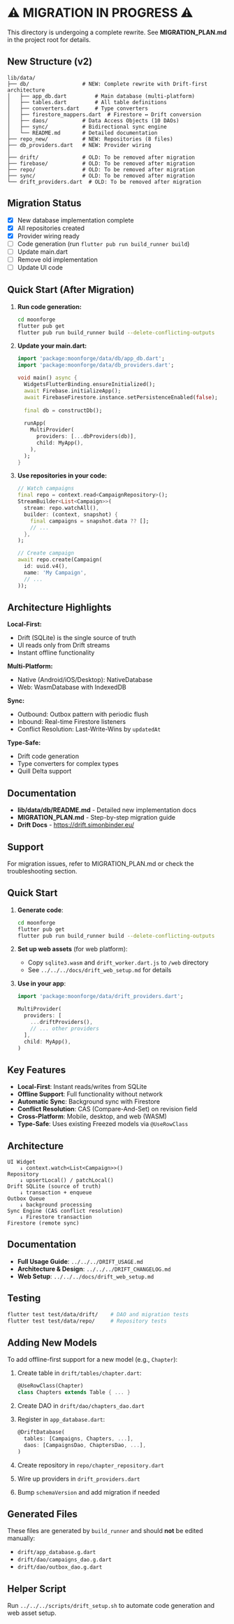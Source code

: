 # ⚠️ MIGRATION IN PROGRESS ⚠️

This directory is undergoing a complete rewrite. See **MIGRATION_PLAN.md** in the project root for details.

## New Structure (v2)

```
lib/data/
├── db/                 # NEW: Complete rewrite with Drift-first architecture
│   ├── app_db.dart         # Main database (multi-platform)
│   ├── tables.dart         # All table definitions
│   ├── converters.dart     # Type converters
│   ├── firestore_mappers.dart  # Firestore ↔ Drift conversion
│   ├── daos/           # Data Access Objects (10 DAOs)
│   ├── sync/           # Bidirectional sync engine
│   └── README.md       # Detailed documentation
├── repo_new/           # NEW: Repositories (8 files)
├── db_providers.dart   # NEW: Provider wiring
│
├── drift/              # OLD: To be removed after migration
├── firebase/           # OLD: To be removed after migration
├── repo/               # OLD: To be removed after migration
├── sync/               # OLD: To be removed after migration
└── drift_providers.dart  # OLD: To be removed after migration
```

## Migration Status

- [x] New database implementation complete
- [x] All repositories created
- [x] Provider wiring ready
- [ ] Code generation (run `flutter pub run build_runner build`)
- [ ] Update main.dart
- [ ] Remove old implementation
- [ ] Update UI code

## Quick Start (After Migration)

1. **Run code generation:**
   ```bash
   cd moonforge
   flutter pub get
   flutter pub run build_runner build --delete-conflicting-outputs
   ```

2. **Update your main.dart:**
   ```dart
   import 'package:moonforge/data/db/app_db.dart';
   import 'package:moonforge/data/db_providers.dart';

   void main() async {
     WidgetsFlutterBinding.ensureInitialized();
     await Firebase.initializeApp();
     await FirebaseFirestore.instance.setPersistenceEnabled(false);
     
     final db = constructDb();
     
     runApp(
       MultiProvider(
         providers: [...dbProviders(db)],
         child: MyApp(),
       ),
     );
   }
   ```

3. **Use repositories in your code:**
   ```dart
   // Watch campaigns
   final repo = context.read<CampaignRepository>();
   StreamBuilder<List<Campaign>>(
     stream: repo.watchAll(),
     builder: (context, snapshot) {
       final campaigns = snapshot.data ?? [];
       // ...
     },
   );
   
   // Create campaign
   await repo.create(Campaign(
     id: uuid.v4(),
     name: 'My Campaign',
     // ...
   ));
   ```

## Architecture Highlights

**Local-First:**
- Drift (SQLite) is the single source of truth
- UI reads only from Drift streams
- Instant offline functionality

**Multi-Platform:**
- Native (Android/iOS/Desktop): NativeDatabase
- Web: WasmDatabase with IndexedDB

**Sync:**
- Outbound: Outbox pattern with periodic flush
- Inbound: Real-time Firestore listeners
- Conflict Resolution: Last-Write-Wins by `updatedAt`

**Type-Safe:**
- Drift code generation
- Type converters for complex types
- Quill Delta support

## Documentation

- **lib/data/db/README.md** - Detailed new implementation docs
- **MIGRATION_PLAN.md** - Step-by-step migration guide
- **Drift Docs** - https://drift.simonbinder.eu/

## Support

For migration issues, refer to MIGRATION_PLAN.md or check the troubleshooting section.

## Quick Start

1. **Generate code**:
   ```bash
   cd moonforge
   flutter pub get
   flutter pub run build_runner build --delete-conflicting-outputs
   ```

2. **Set up web assets** (for web platform):
   - Copy `sqlite3.wasm` and `drift_worker.dart.js` to `/web` directory
   - See `../../../docs/drift_web_setup.md` for details

3. **Use in your app**:
   ```dart
   import 'package:moonforge/data/drift_providers.dart';
   
   MultiProvider(
     providers: [
       ...driftProviders(),
       // ... other providers
     ],
     child: MyApp(),
   )
   ```

## Key Features

- **Local-First**: Instant reads/writes from SQLite
- **Offline Support**: Full functionality without network
- **Automatic Sync**: Background sync with Firestore
- **Conflict Resolution**: CAS (Compare-And-Set) on revision field
- **Cross-Platform**: Mobile, desktop, and web (WASM)
- **Type-Safe**: Uses existing Freezed models via `@UseRowClass`

## Architecture

```
UI Widget
    ↓ context.watch<List<Campaign>>()
Repository
    ↓ upsertLocal() / patchLocal()
Drift SQLite (source of truth)
    ↓ transaction + enqueue
Outbox Queue
    ↓ background processing
Sync Engine (CAS conflict resolution)
    ↓ Firestore transaction
Firestore (remote sync)
```

## Documentation

- **Full Usage Guide**: `../../../DRIFT_USAGE.md`
- **Architecture & Design**: `../../../DRIFT_CHANGELOG.md`
- **Web Setup**: `../../../docs/drift_web_setup.md`

## Testing

```bash
flutter test test/data/drift/    # DAO and migration tests
flutter test test/data/repo/     # Repository tests
```

## Adding New Models

To add offline-first support for a new model (e.g., `Chapter`):

1. Create table in `drift/tables/chapter.dart`:
   ```dart
   @UseRowClass(Chapter)
   class Chapters extends Table { ... }
   ```

2. Create DAO in `drift/dao/chapters_dao.dart`

3. Register in `app_database.dart`:
   ```dart
   @DriftDatabase(
     tables: [Campaigns, Chapters, ...],
     daos: [CampaignsDao, ChaptersDao, ...],
   )
   ```

4. Create repository in `repo/chapter_repository.dart`

5. Wire up providers in `drift_providers.dart`

6. Bump `schemaVersion` and add migration if needed

## Generated Files

These files are generated by `build_runner` and should **not** be edited manually:

- `drift/app_database.g.dart`
- `drift/dao/campaigns_dao.g.dart`
- `drift/dao/outbox_dao.g.dart`

## Helper Script

Run `../../../scripts/drift_setup.sh` to automate code generation and web asset setup.
